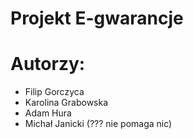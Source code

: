 # Projekt E-gwarancje

# Autorzy:
* Filip Gorczyca
* Karolina Grabowska
* Adam Hura
* Michał Janicki (??? nie pomaga nic)
